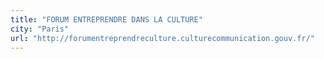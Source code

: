 ```yaml
---
title: "FORUM ENTREPRENDRE DANS LA CULTURE"
city: "Paris"
url: "http://forumentreprendreculture.culturecommunication.gouv.fr/"
---
```

